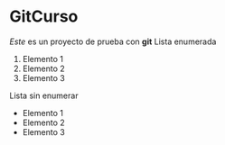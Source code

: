 # GitCurso
*Este* es un proyecto de prueba con **git**
Lista enumerada
1. Elemento 1
2. Elemento 2
3. Elemento 3

Lista sin enumerar
- Elemento 1
- Elemento 2
- Elemento 3
